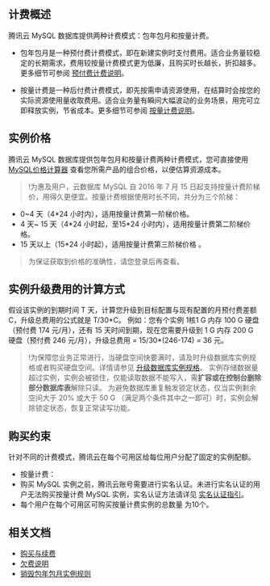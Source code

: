 
## 计费概述
腾讯云 MySQL 数据库提供两种计费模式：包年包月和按量计费。  
- 包年包月是一种预付费计费模式，即在新建实例时支付费用。适合业务量较稳定的长期需求，费用较按量计费模式更为低廉，且购买时长越长，折扣越多。更多细节可参阅 [预付费计费说明](https://cloud.tencent.com/document/product/555/9618)。

- 按量计费是一种后付费计费模式，即先按需申请资源使用，在结算时会按您的实际资源使用量收取费用。适合业务量有瞬间大幅波动的业务场景，用完可立即释放实例，节省成本。更多细节可参阅 [按量计费说明](https://cloud.tencent.com/document/product/555/9617)。


## 实例价格
腾讯云 MySQL 数据库提供包年包月和按量计费两种计费模式，您可直接使用 [MySQL价格计算器](https://buy.cloud.tencent.com/price/cdb/overview) 查看您所需产品的组合价格，以便估算资源成本。

>!为惠及用户，云数据库 MySQL 自 2016 年 7 月 15 日起支持按量计费阶梯价，用得久更便宜。按量计费根据使用时长不同，共分为三个阶梯：
 - 0~4 天（4\*24 小时内），适用按量计费第一阶梯价格。
 - 4 天~ 15 天（4\*24 小时起，至15\*24 小时内），适用按量计费第二阶梯价格。
 - 15 天以上（15\*24 小时起），适用按量计费第三阶梯价格  。
 >
 >为保证获取到价格的准确性，请您登录后再查看。



## 实例升级费用的计算方式
假设该实例的到期时间 T 天，计算您升级到目标配置与现有配置的月预付费差额 C，升级总费用的公式就是 T/30\*C。
例如：您有个实例 1核1 G 内存 100 G 硬盘（预付费 174 元/月），还有 15 天时间到期，现在您需要升级到 1 G 内存 200 G 硬盘（预付费 246 元/月），升级总费用 = 15/30\*(246-174) = 36 元。

>!为保障您业务正常进行，当硬盘空间快要满时，请及时升级数据库实例规格或者购买硬盘空间。详情请参见 [升级数据库实例规格](https://intl.cloud.tencent.com/document/product/236/19707)。
实例存储数据量超过实例，实例会被锁住，仅能读取数据不能写入，需**扩容或在控制台删除部分数据库表**解除只读。
为避免数据库重复触发锁定状态，仅当实例剩余空间大于 20% 或大于 50 G （满足两个条件其中之一即可）时，实例会解除锁定状态，恢复正常读写功能。



## 购买约束
针对不同的计费模式，腾讯云在每个可用区给每位用户分配了固定的实例配额。
- 按量计费：
 - 购买 MySQL 实例之前，腾讯云账号需要进行实名认证。未进行实名认证的用户无法购买按量计费 MySQL 实例，实名认证方法请详见 [实名认证指引](https://cloud.tencent.com/document/product/378/3629)。
 - 每个用户在每个可用区可购买按量计费实例的总数量 为10个。


## 相关文档
-  <a href="https://cloud.tencent.com/document/product/236/5160" target="_blank">购买与续费</a>
-  <a href="https://cloud.tencent.com/document/product/236/5159" target="_blank">欠费说明</a>
-  <a href="https://cloud.tencent.com/document/product/236/14618" target="_blank">销毁包年包月实例规则</a>



